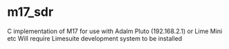# m17_sdr
C implementation of M17 for use with Adalm Pluto (192.168.2.1) or Lime Mini etc
Will require Limesuite development system to be installed 
